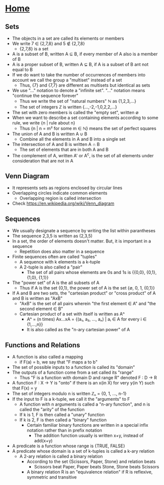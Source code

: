 # [Home](../README.md) 
## Sets

* The objects in a set are called its elements or members
* We write 7 &#8712; {2,7,8} and 5 &#8713; {2,7,8}
  * {2,7,8} is a set
* A is a subset of B, written A &#8838; B, if every member of A also is a member of B
* A is a proper subset of B, written A &#8842; B, if A is a subset of B ant not equal to B
* If we do want to take the number of occurrences of members into account we call the group a "multiset" instead of a set
  * Thus, {7} and {7,7} are different as multisets but identical as sets
* We use "..." notation to denote a "infinite set". "..." notation means "continue the sequence forever"
  * Thus we write the set of "natural numbers" &#8469; as {1,2,3,...}
  * The set of integers &#8484; is written {...,-2,-1,0,2,2,...}
* The set with zero members is called the "empty set", written &#8709;
* When we want to describe a set containing elements according to some rule, we write {n | rule about n}
  * Thus {n | n = m&#0178; for some m &#8712; &#8469;} means the set of perfect squares
* The union of A and B is written A &#8746; B	
  * Combine all the elements in A and B into a single set
* The intersection of A and B is written A &#8745; B	
  * The set of elements that are in both A and B
* The complement of A, written A' or A<sup>c</sup>, is the set of all elements under consideration that are not in A
## Venn Diagram
* It represents sets as regions enclosed by circular lines
* Overlapping circles indicate common elements
  * Overlapping region is called intersection
* Check https://en.wikipedia.org/wiki/Venn_diagram 
## Sequences
* We usually designate a sequence by writing the list within parantheses
* The sequence 2,3,5 is written as (2,3,5)
* In a set, the order of elements doesn't matter. But, it is important in a sequence
  * Repetition does also matter in a sequence
* Finite sequences often are called "tuples"
  * A sequence with k elements is a k-tuple
  * A 2-tuple is also called a "pair"
    * The set of all pairs whose elements are 0s and 1s is {{0,0}, {0,1}, {1,0}, {1,1}}
* The "power set" of A is the all subsets of A
  * Thus if A is the set {0,1}, the power set of A is the set {&#8709;, 0, 1, {0,1}}
* If A and B are two sets, the "cartesian product" or "cross product" of A and B is written as "AxB"
  * "AxB" is the set of all pairs wherein "the first element &#8712; A" and "the second element &#8712; B"
  * Cartesian product of a set with itself is written as A&#8319;
    * A&#8319; = (n times) Ax...xA = {(a&#8321;, a&#8322;, ..., a&#8345;) | a&#7522; &#8712; A for every i &#8712; {1,...,n}}
    * It is also called as the "n-ary cartesian power" of A
## Functions and Relations
* A function is also called a mapping
  * if F(a) = b, we say that "F maps a to b"
* The set of possible inputs to a function is called its "domain"
* The outputs of a function come from a set called its "range"
  * Thus "F is a function with domain D and range R" denoted F : D &#8594; R
* A function F : X &#8594; Y is "onto" if there is an x(in X) for very y(in Y) such that F(x) = y
* The set of integers modulo n is written &#8484;&#8345; = {0, 1, ..., n-1}
* If the input to F is a k-tuple, we call it the "arguments" to F
  * A function with n arguments is called a "n-ary function", and n is called the "arity" of the function
  * If k is 1, F is then called a "unary" function
  * If k is 2, F is then called a "binary" function
    * Certain familiar binary functions are written in a special infix notation rather than in prefix notation
      * The addition function usually is written x+y, instead of add(x+y)
* A predicate is a function whose range is {TRUE, FALSE}
* A predicate whose domain is a set of k-tuples is called a k-ary relation
  * A 2-ary relation is called a binary relation
    * According to the set {Scissors, Paper, Stone} and relation beats
      * Scissors beat Paper, Paper beats Stone, Stone beats Scissors
    * A binary relation R is an "equivalence relation" if R is reflexive, symmetric and transitive
